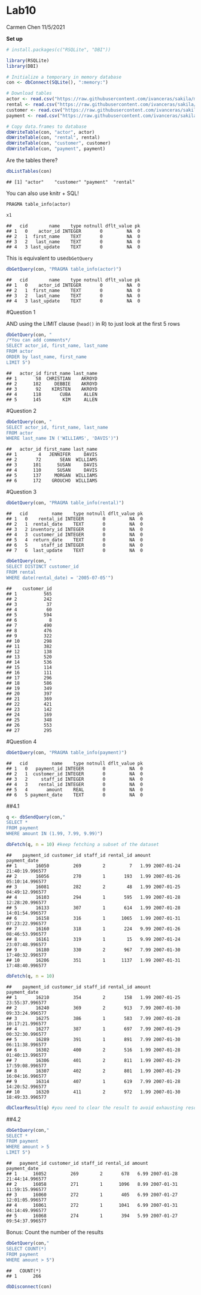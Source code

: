 Lab10
================
Carmen Chen
11/5/2021

**Set up**

``` r
# install.packages(c("RSQLite", "DBI"))

library(RSQLite)
library(DBI)

# Initialize a temporary in memory database
con <- dbConnect(SQLite(), ":memory:")

# Download tables
actor <- read.csv("https://raw.githubusercontent.com/ivanceras/sakila/master/csv-sakila-db/actor.csv")
rental <- read.csv("https://raw.githubusercontent.com/ivanceras/sakila/master/csv-sakila-db/rental.csv")
customer <- read.csv("https://raw.githubusercontent.com/ivanceras/sakila/master/csv-sakila-db/customer.csv")
payment <- read.csv("https://raw.githubusercontent.com/ivanceras/sakila/master/csv-sakila-db/payment_p2007_01.csv")

# Copy data.frames to database
dbWriteTable(con, "actor", actor)
dbWriteTable(con, "rental", rental)
dbWriteTable(con, "customer", customer)
dbWriteTable(con, "payment", payment)
```

Are the tables there?

``` r
dbListTables(con)
```

    ## [1] "actor"    "customer" "payment"  "rental"

You can also use knitr + SQL!

``` sql
PRAGMA table_info(actor)
```

``` r
x1
```

    ##   cid        name    type notnull dflt_value pk
    ## 1   0    actor_id INTEGER       0         NA  0
    ## 2   1  first_name    TEXT       0         NA  0
    ## 3   2   last_name    TEXT       0         NA  0
    ## 4   3 last_update    TEXT       0         NA  0

This is equivalent to use`dbGetQuery`

``` r
dbGetQuery(con, "PRAGMA table_info(actor)")
```

    ##   cid        name    type notnull dflt_value pk
    ## 1   0    actor_id INTEGER       0         NA  0
    ## 2   1  first_name    TEXT       0         NA  0
    ## 3   2   last_name    TEXT       0         NA  0
    ## 4   3 last_update    TEXT       0         NA  0

\#Question 1

AND using the LIMIT clause (`head()` in R) to just look at the first 5
rows

``` r
dbGetQuery(con, "
/*You can add comments*/
SELECT actor_id, first_name, last_name
FROM actor
ORDER by last_name, first_name
LIMIT 5")
```

    ##   actor_id first_name last_name
    ## 1       58  CHRISTIAN    AKROYD
    ## 2      182     DEBBIE    AKROYD
    ## 3       92    KIRSTEN    AKROYD
    ## 4      118       CUBA     ALLEN
    ## 5      145        KIM     ALLEN

\#Question 2

``` r
dbGetQuery(con, "
SELECT actor_id, first_name, last_name
FROM actor
WHERE last_name IN ('WILLIAMS', 'DAVIS')")
```

    ##   actor_id first_name last_name
    ## 1        4   JENNIFER     DAVIS
    ## 2       72       SEAN  WILLIAMS
    ## 3      101      SUSAN     DAVIS
    ## 4      110      SUSAN     DAVIS
    ## 5      137     MORGAN  WILLIAMS
    ## 6      172    GROUCHO  WILLIAMS

\#Question 3

``` r
dbGetQuery(con, "PRAGMA table_info(rental)")
```

    ##   cid         name    type notnull dflt_value pk
    ## 1   0    rental_id INTEGER       0         NA  0
    ## 2   1  rental_date    TEXT       0         NA  0
    ## 3   2 inventory_id INTEGER       0         NA  0
    ## 4   3  customer_id INTEGER       0         NA  0
    ## 5   4  return_date    TEXT       0         NA  0
    ## 6   5     staff_id INTEGER       0         NA  0
    ## 7   6  last_update    TEXT       0         NA  0

``` r
dbGetQuery(con, "
SELECT DISTINCT customer_id
FROM rental
WHERE date(rental_date) = '2005-07-05'")
```

    ##    customer_id
    ## 1          565
    ## 2          242
    ## 3           37
    ## 4           60
    ## 5          594
    ## 6            8
    ## 7          490
    ## 8          476
    ## 9          322
    ## 10         298
    ## 11         382
    ## 12         138
    ## 13         520
    ## 14         536
    ## 15         114
    ## 16         111
    ## 17         296
    ## 18         586
    ## 19         349
    ## 20         397
    ## 21         369
    ## 22         421
    ## 23         142
    ## 24         169
    ## 25         348
    ## 26         553
    ## 27         295

\#Question 4

``` r
dbGetQuery(con, "PRAGMA table_info(payment)")
```

    ##   cid         name    type notnull dflt_value pk
    ## 1   0   payment_id INTEGER       0         NA  0
    ## 2   1  customer_id INTEGER       0         NA  0
    ## 3   2     staff_id INTEGER       0         NA  0
    ## 4   3    rental_id INTEGER       0         NA  0
    ## 5   4       amount    REAL       0         NA  0
    ## 6   5 payment_date    TEXT       0         NA  0

\#\#4.1

``` r
q <- dbSendQuery(con,"
SELECT *
FROM payment
WHERE amount IN (1.99, 7.99, 9.99)")

dbFetch(q, n = 10) #keep fetching a subset of the dataset
```

    ##    payment_id customer_id staff_id rental_id amount               payment_date
    ## 1       16050         269        2         7   1.99 2007-01-24 21:40:19.996577
    ## 2       16056         270        1       193   1.99 2007-01-26 05:10:14.996577
    ## 3       16081         282        2        48   1.99 2007-01-25 04:49:12.996577
    ## 4       16103         294        1       595   1.99 2007-01-28 12:28:20.996577
    ## 5       16133         307        1       614   1.99 2007-01-28 14:01:54.996577
    ## 6       16158         316        1      1065   1.99 2007-01-31 07:23:22.996577
    ## 7       16160         318        1       224   9.99 2007-01-26 08:46:53.996577
    ## 8       16161         319        1        15   9.99 2007-01-24 23:07:48.996577
    ## 9       16180         330        2       967   7.99 2007-01-30 17:40:32.996577
    ## 10      16206         351        1      1137   1.99 2007-01-31 17:48:40.996577

``` r
dbFetch(q, n = 10)
```

    ##    payment_id customer_id staff_id rental_id amount               payment_date
    ## 1       16210         354        2       158   1.99 2007-01-25 23:55:37.996577
    ## 2       16240         369        2       913   7.99 2007-01-30 09:33:24.996577
    ## 3       16275         386        1       583   7.99 2007-01-28 10:17:21.996577
    ## 4       16277         387        1       697   7.99 2007-01-29 00:32:30.996577
    ## 5       16289         391        1       891   7.99 2007-01-30 06:11:38.996577
    ## 6       16302         400        2       516   1.99 2007-01-28 01:40:13.996577
    ## 7       16306         401        2       811   1.99 2007-01-29 17:59:08.996577
    ## 8       16307         402        2       801   1.99 2007-01-29 16:04:16.996577
    ## 9       16314         407        1       619   7.99 2007-01-28 14:20:52.996577
    ## 10      16320         411        2       972   1.99 2007-01-30 18:49:33.996577

``` r
dbClearResult(q) #you need to clear the result to avoid exhausting resources
```

\#\#4.2

``` r
dbGetQuery(con,"
SELECT *
FROM payment
WHERE amount > 5
LIMIT 5")
```

    ##   payment_id customer_id staff_id rental_id amount               payment_date
    ## 1      16052         269        2       678   6.99 2007-01-28 21:44:14.996577
    ## 2      16058         271        1      1096   8.99 2007-01-31 11:59:15.996577
    ## 3      16060         272        1       405   6.99 2007-01-27 12:01:05.996577
    ## 4      16061         272        1      1041   6.99 2007-01-31 04:14:49.996577
    ## 5      16068         274        1       394   5.99 2007-01-27 09:54:37.996577

Bonus: Count the number of the results

``` r
dbGetQuery(con,"
SELECT COUNT(*)
FROM payment
WHERE amount > 5")
```

    ##   COUNT(*)
    ## 1      266

``` r
dbDisconnect(con)
```
